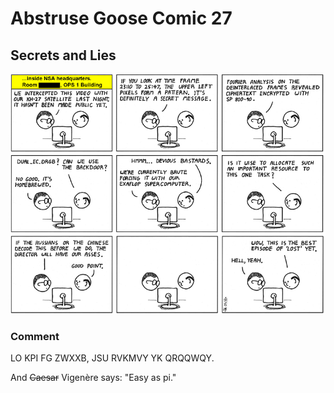 # Abstruse Goose Comic 27
## Secrets and Lies

![image](secrets_and_lies.png)
### Comment
LO KPI FG ZWXXB, JSU RVKMVY YK QRQQWQY.



And <span style="text-decoration: line-through;">Caesar</span> Vigenère says: "Easy as pi."
